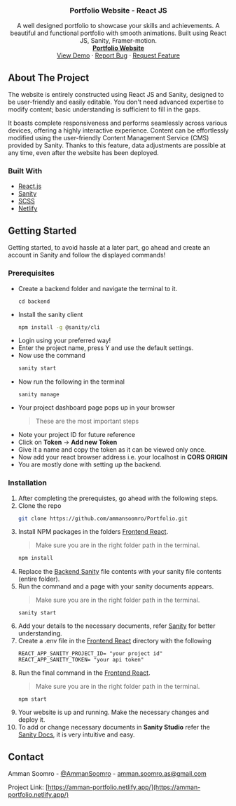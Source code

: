 <h3 align="center">Portfolio Website - React JS</h3>

  <p align="center">
    A well designed portfolio to showcase your skills and achievements. A beautiful and functional portfolio with smooth animations. Built using React JS, Sanity, Framer-motion.
    <br />
    <a href="https://amman-portfolio.netlify.app/" target="_blank" rel="noreferrer"><strong>Portfolio Website</strong></a>
    <br />
    <a href="https://amman-portfolio.netlify.app/" target="_blank" rel="noreferrer">View Demo</a>
    ·
    <a href="https://github.com/ammansoomro/Portfolio/issues">Report Bug</a>
    ·
    <a href="https://github.com/ammansoomro/Portfolio/issues">Request Feature</a>
  </p>
</div>

<!-- ABOUT THE PROJECT -->

## About The Project
The website is entirely constructed using React JS and Sanity, designed to be user-friendly and easily editable. You don't need advanced expertise to modify content; basic understanding is sufficient to fill in the gaps.

It boasts complete responsiveness and performs seamlessly across various devices, offering a highly interactive experience. Content can be effortlessly modified using the user-friendly Content Management Service (CMS) provided by Sanity. Thanks to this feature, data adjustments are possible at any time, even after the website has been deployed.

### Built With

- [React.js](https://reactjs.org/)
- [Sanity](https://www.sanity.io/)
- [SCSS](https://sass-lang.com/)
- [Netlify](https://www.netlify.com/)

<!-- GETTING STARTED -->

## Getting Started

Getting started, to avoid hassle at a later part, go ahead and create an account in Sanity and follow the displayed commands!

### Prerequisites

- Create a backend folder and navigate the terminal to it.
  ```
  cd backend
  ```
- Install the sanity client
  ```sh
  npm install -g @sanity/cli
  ```
- Login using your preferred way!
- Enter the project name, press Y and use the default settings.
- Now use the command
  ```sh
  sanity start
  ```
- Now run the following in the terminal
  ```
  sanity manage
  ```
- Your project dashboard page pops up in your browser
  > These are the most important steps
- Note your project ID for future reference
- Click on **Token** -> **Add new Token**
- Give it a name and copy the token as it can be viewed only once.
- Now add your react browser address i.e. your localhost in **CORS ORIGIN**
- You are mostly done with setting up the backend.

### Installation

1. After completing the prerequistes, go ahead with the following steps.
2. Clone the repo
   ```sh
   git clone https://github.com/ammansoomro/Portfolio.git
   ```
3. Install NPM packages in the folders [Frontend React](/frontend_react).
   > Make sure you are in the right folder path in the terminal.
   ```sh
   npm install
   ```
4. Replace the [Backend Sanity](/backend_sanity) file contents with your sanity file contents (entire folder).
5. Run the command and a page with your sanity documents appears.
   > Make sure you are in the right folder path in the terminal.
   ```
   sanity start
   ```
6. Add your details to the necessary documents, refer [Sanity](https://www.sanity.io/docs) for better understanding.
7. Create a .env file in the [Frontend React](/frontend_react) directory with the following
   ```
   REACT_APP_SANITY_PROJECT_ID= "your project id"
   REACT_APP_SANITY_TOKEN= "your api token"
   ```
8. Run the final command in the [Frontend React](/frontend_react).
   > Make sure you are in the right folder path in the terminal.
   ```
   npm start
   ```
9. Your website is up and running. Make the necessary changes and deploy it.
10. To add or change necessary documents in **Sanity Studio** refer the [Sanity Docs](https://sanity.io/docs), it is very intuitive and easy.

<!-- CONTACT -->

## Contact

Amman Soomro - [@AmmanSoomro](https://instagram.com/ammansoomro) - amman.soomro.as@gmail.com

Project Link: [https://amman-portfolio.netlify.app/](https://amman-portfolio.netlify.app/)

